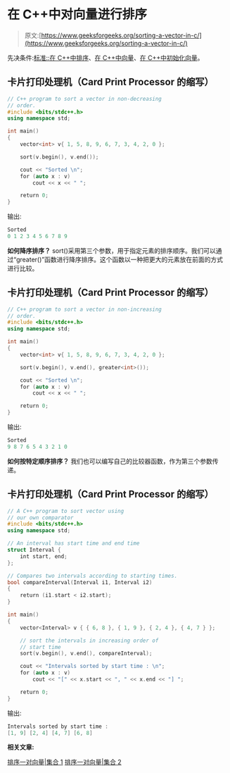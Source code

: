 # 在 C++中对向量进行排序

> 原文:[https://www.geeksforgeeks.org/sorting-a-vector-in-c/](https://www.geeksforgeeks.org/sorting-a-vector-in-c/)

先决条件:[标准::在 C++中排序](https://www.geeksforgeeks.org/sort-c-stl/)、[在 C++中向量](https://www.geeksforgeeks.org/vector-in-cpp-stl/)、[在 C++中初始化向量](https://www.geeksforgeeks.org/initialize-a-vector-in-cpp-different-ways/)。

## 卡片打印处理机（Card Print Processor 的缩写）

```cpp
// C++ program to sort a vector in non-decreasing
// order.
#include <bits/stdc++.h>
using namespace std;

int main()
{
    vector<int> v{ 1, 5, 8, 9, 6, 7, 3, 4, 2, 0 };

    sort(v.begin(), v.end());

    cout << "Sorted \n";
    for (auto x : v)
        cout << x << " ";

    return 0;
}
```

输出:

```cpp
Sorted 
0 1 2 3 4 5 6 7 8 9 
```

**如何降序排序？**
sort()采用第三个参数，用于指定元素的排序顺序。我们可以通过“greater()”函数进行降序排序。这个函数以一种把更大的元素放在前面的方式进行比较。

## 卡片打印处理机（Card Print Processor 的缩写）

```cpp
// C++ program to sort a vector in non-increasing
// order.
#include <bits/stdc++.h>
using namespace std;

int main()
{
    vector<int> v{ 1, 5, 8, 9, 6, 7, 3, 4, 2, 0 };

    sort(v.begin(), v.end(), greater<int>());

    cout << "Sorted \n";
    for (auto x : v)
        cout << x << " ";

    return 0;
}
```

输出:

```cpp
Sorted 
9 8 7 6 5 4 3 2 1 0 
```

**如何按特定顺序排序？**
我们也可以编写自己的比较器函数，作为第三个参数传递。

## 卡片打印处理机（Card Print Processor 的缩写）

```cpp
// A C++ program to sort vector using
// our own comparator
#include <bits/stdc++.h>
using namespace std;

// An interval has start time and end time
struct Interval {
    int start, end;
};

// Compares two intervals according to starting times.
bool compareInterval(Interval i1, Interval i2)
{
    return (i1.start < i2.start);
}

int main()
{
    vector<Interval> v { { 6, 8 }, { 1, 9 }, { 2, 4 }, { 4, 7 } };

    // sort the intervals in increasing order of
    // start time
    sort(v.begin(), v.end(), compareInterval);

    cout << "Intervals sorted by start time : \n";
    for (auto x : v)
        cout << "[" << x.start << ", " << x.end << "] ";

    return 0;
}
```

输出:

```cpp
Intervals sorted by start time : 
[1, 9] [2, 4] [4, 7] [6, 8] 
```

**相关文章:**

[排序一对向量|集合 1](https://www.geeksforgeeks.org/sorting-vector-of-pairs-in-c-set-1-sort-by-first-and-second/)
[排序一对向量|集合 2](https://www.geeksforgeeks.org/sorting-vector-of-pairs-in-c-set-2-sort-in-descending-order-by-first-and-second/)